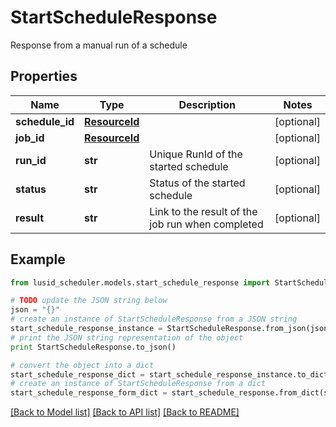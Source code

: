 # StartScheduleResponse

Response from a manual run of a schedule

## Properties
Name | Type | Description | Notes
------------ | ------------- | ------------- | -------------
**schedule_id** | [**ResourceId**](ResourceId.md) |  | [optional] 
**job_id** | [**ResourceId**](ResourceId.md) |  | [optional] 
**run_id** | **str** | Unique RunId of the started schedule | [optional] 
**status** | **str** | Status of the started schedule | [optional] 
**result** | **str** | Link to the result of the job run when completed | [optional] 

## Example

```python
from lusid_scheduler.models.start_schedule_response import StartScheduleResponse

# TODO update the JSON string below
json = "{}"
# create an instance of StartScheduleResponse from a JSON string
start_schedule_response_instance = StartScheduleResponse.from_json(json)
# print the JSON string representation of the object
print StartScheduleResponse.to_json()

# convert the object into a dict
start_schedule_response_dict = start_schedule_response_instance.to_dict()
# create an instance of StartScheduleResponse from a dict
start_schedule_response_form_dict = start_schedule_response.from_dict(start_schedule_response_dict)
```
[[Back to Model list]](../README.md#documentation-for-models) [[Back to API list]](../README.md#documentation-for-api-endpoints) [[Back to README]](../README.md)



